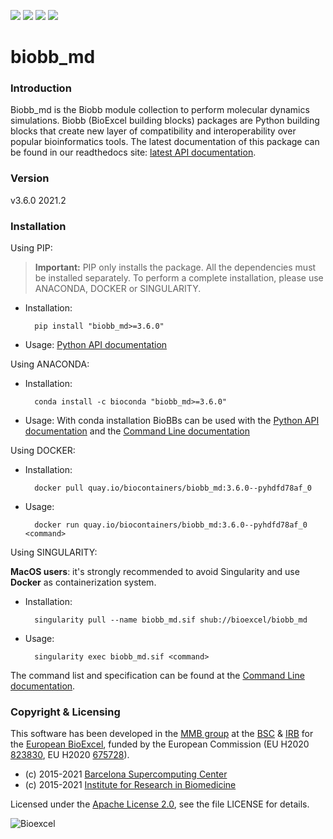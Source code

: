 [![](https://readthedocs.org/projects/biobb-md/badge/?version=latest)](https://biobb-md.readthedocs.io/en/latest/?badge=latest)
[![](https://img.shields.io/badge/install%20with-bioconda-brightgreen.svg?style=flat)](https://anaconda.org/bioconda/biobb_md)
[![](https://img.shields.io/badge/docker-Quay.io-blue)](https://quay.io/repository/biocontainers/biobb_md)
[![](https://img.shields.io/badge/License-Apache%202.0-blue.svg)](https://opensource.org/licenses/Apache-2.0)

# biobb_md

### Introduction
Biobb_md is the Biobb module collection to perform molecular dynamics simulations.
Biobb (BioExcel building blocks) packages are Python building blocks that
create new layer of compatibility and interoperability over popular
bioinformatics tools.
The latest documentation of this package can be found in our readthedocs site:
[latest API documentation](http://biobb-md.readthedocs.io/en/latest/).

### Version
v3.6.0 2021.2

### Installation
Using PIP:

> **Important:** PIP only installs the package. All the dependencies must be installed separately. To perform a complete installation, please use ANACONDA, DOCKER or SINGULARITY.

* Installation:


        pip install "biobb_md>=3.6.0"


* Usage: [Python API documentation](https://biobb-md.readthedocs.io/en/latest/modules.html)

Using ANACONDA:

* Installation:


        conda install -c bioconda "biobb_md>=3.6.0"


* Usage: With conda installation BioBBs can be used with the [Python API documentation](https://biobb-md.readthedocs.io/en/latest/modules.html) and the [Command Line documentation](https://biobb-md.readthedocs.io/en/latest/command_line.html)

Using DOCKER:

* Installation:


        docker pull quay.io/biocontainers/biobb_md:3.6.0--pyhdfd78af_0


* Usage:


        docker run quay.io/biocontainers/biobb_md:3.6.0--pyhdfd78af_0 <command>


Using SINGULARITY:

**MacOS users**: it's strongly recommended to avoid Singularity and use **Docker** as containerization system.

* Installation:


        singularity pull --name biobb_md.sif shub://bioexcel/biobb_md


* Usage:


        singularity exec biobb_md.sif <command>


The command list and specification can be found at the [Command Line documentation](https://biobb-md.readthedocs.io/en/latest/command_line.html).


### Copyright & Licensing
This software has been developed in the [MMB group](http://mmb.irbbarcelona.org) at the [BSC](http://www.bsc.es/) & [IRB](https://www.irbbarcelona.org/) for the [European BioExcel](http://bioexcel.eu/), funded by the European Commission (EU H2020 [823830](http://cordis.europa.eu/projects/823830), EU H2020 [675728](http://cordis.europa.eu/projects/675728)).

* (c) 2015-2021 [Barcelona Supercomputing Center](https://www.bsc.es/)
* (c) 2015-2021 [Institute for Research in Biomedicine](https://www.irbbarcelona.org/)

Licensed under the
[Apache License 2.0](https://www.apache.org/licenses/LICENSE-2.0), see the file LICENSE for details.

![](https://bioexcel.eu/wp-content/uploads/2019/04/Bioexcell_logo_1080px_transp.png "Bioexcel")
